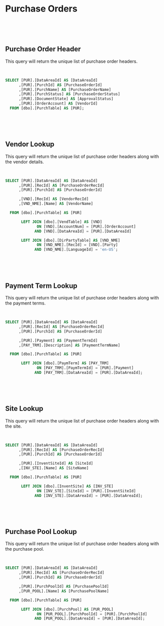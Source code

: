 <!---------------------->
<!--- Page / Section --->
<!---------------------->

# Purchase Orders

<br />
<br />
<br />

<!---------------------->
<!--- Page / Section --->
<!---------------------->



<div style="page-break-after: always"> 



<!---------------------->
<!--- Page / Section --->
<!---------------------->

## Purchase Order Header
 
This query will return the unique list of purchase order headers.
   
<br />

``` SQL
SELECT [PUR].[DataAreaId] AS [DataAreaId]
      ,[PUR].[PurchId] AS [PurchaseOrderId]
      ,[PUR].[PurchName] AS [PurchaseOrderName]
      ,[PUR].[PurchStatus] AS [PurchaseOrderStatus]
      ,[PUR].[DocumentState] AS [ApprovalStatus]
      ,[PUR].[OrderAccount] AS [VendorId]
  FROM [dbo].[PurchTable] AS [PUR];
```

<br />
<br />
<br />

<!---------------------->
<!--- Page / Section --->
<!---------------------->



<div style="page-break-after: always"> 



<!---------------------->
<!--- Page / Section --->
<!---------------------->

## Vendor Lookup
 
This query will return the unique list of purchase order headers along with the vendor details.
   
<br />

``` SQL
SELECT [PUR].[DataAreaId] AS [DataAreaId]
      ,[PUR].[RecId] AS [PurchaseOrderRecId]
      ,[PUR].[PurchId] AS [PurchaseOrderId]

      ,[VND].[RecId] AS [VendorRecId]
      ,[VND_NME].[Name] AS [VendorName]

  FROM [dbo].[PurchTable] AS [PUR]

       LEFT JOIN [dbo].[VendTable] AS [VND]
              ON [VND].[AccountNum] = [PUR].[OrderAccount]
             AND [VND].[DataAreaId] = [PUR].[DataAreaId]

       LEFT JOIN [dbo].[DirPartyTable] AS [VND_NME]
              ON [VND_NME].[RecId] = [VND].[Party]
             AND [VND_NME].[LanguageId] = 'en-US';
```

<br />
<br />
<br />

<!---------------------->
<!--- Page / Section --->
<!---------------------->



<div style="page-break-after: always"> 



<!---------------------->
<!--- Page / Section --->
<!---------------------->

## Payment Term Lookup
 
This query will return the unique list of purchase order headers along with the payment terms.
   
<br />

``` SQL
SELECT [PUR].[DataAreaId] AS [DataAreaId]
      ,[PUR].[RecId] AS [PurchaseOrderRecId]
      ,[PUR].[PurchId] AS [PurchaseOrderId]

      ,[PUR].[Payment] AS [PaymentTermId]
      ,[PAY_TRM].[Description] AS [PaymentTermName]

  FROM [dbo].[PurchTable] AS [PUR]

       LEFT JOIN [dbo].[PaymTerm] AS [PAY_TRM]
              ON [PAY_TRM].[PaymTermId] = [PUR].[Payment]
             AND [PAY_TRM].[DataAreaId] = [PUR].[DataAreaId];
```

<br />
<br />
<br />

<!---------------------->
<!--- Page / Section --->
<!---------------------->



<div style="page-break-after: always"> 



<!---------------------->
<!--- Page / Section --->
<!---------------------->

## Site Lookup
 
This query will return the unique list of purchase order headers along with the site.
   
<br />

``` SQL
SELECT [PUR].[DataAreaId] AS [DataAreaId]
      ,[PUR].[RecId] AS [PurchaseOrderRecId]
      ,[PUR].[PurchId] AS [PurchaseOrderId]

      ,[PUR].[InventSiteId] AS [SiteId]
      ,[INV_STE].[Name] AS [SiteName]

  FROM [dbo].[PurchTable] AS [PUR]

       LEFT JOIN [dbo].[InventSite] AS [INV_STE]
              ON [INV_STE].[SiteId] = [PUR].[InventSiteId]
             AND [INV_STE].[DataAreaId] = [PUR].[DataAreaId];
```

<br />
<br />
<br />

<!---------------------->
<!--- Page / Section --->
<!---------------------->



<div style="page-break-after: always"> 



<!---------------------->
<!--- Page / Section --->
<!---------------------->

## Purchase Pool Lookup
 
This query will return the unique list of purchase order headers along with the purchase pool.
   
<br />

``` SQL
SELECT [PUR].[DataAreaId] AS [DataAreaId]
      ,[PUR].[RecId] AS [PurchaseOrderRecId]
      ,[PUR].[PurchId] AS [PurchaseOrderId]

      ,[PUR].[PurchPoolId] AS [PurchasePoolId]
      ,[PUR_POOL].[Name] AS [PurchasePoolName]

  FROM [dbo].[PurchTable] AS [PUR]

       LEFT JOIN [dbo].[PurchPool] AS [PUR_POOL]
              ON [PUR_POOL].[PurchPoolId] = [PUR].[PurchPoolId]
             AND [PUR_POOL].[DataAreaId] = [PUR].[DataAreaId];
```

<br />
<br />
<br />

<!---------------------->
<!--- Page / Section --->
<!---------------------->
